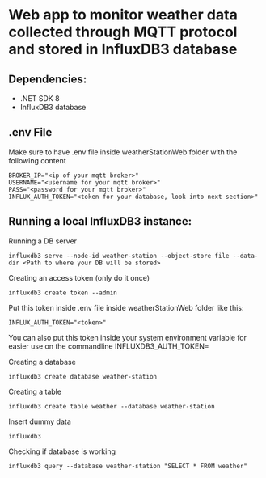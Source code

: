 # Web app to monitor weather data collected through MQTT protocol and stored in InfluxDB3 database

## Dependencies:
- .NET SDK 8
- InfluxDB3 database 

## .env File
Make sure to have .env file inside weatherStationWeb folder with the following content
```env
BROKER_IP="<ip of your mqtt broker>"
USERNAME="<username for your mqtt broker>"
PASS="<password for your mqtt broker>"
INFLUX_AUTH_TOKEN="<token for your database, look into next section>"
```
## Running a local InfluxDB3 instance:

Running a DB server
```
influxdb3 serve --node-id weather-station --object-store file --data-dir <Path to where your DB will be stored>
```
Creating an access token (only do it once)
```
influxdb3 create token --admin 
```
Put this token inside .env file inside weatherStationWeb folder like this:
```
INFLUX_AUTH_TOKEN="<token>"
```
You can also put this token inside your system environment variable for easier use on the commandline
INFLUXDB3_AUTH_TOKEN=<token>

Creating a database
```
influxdb3 create database weather-station
```
Creating a table
```
influxdb3 create table weather --database weather-station
```
Insert dummy data
```
influxdb3 
```

Checking if database is working
```
influxdb3 query --database weather-station "SELECT * FROM weather"
```
